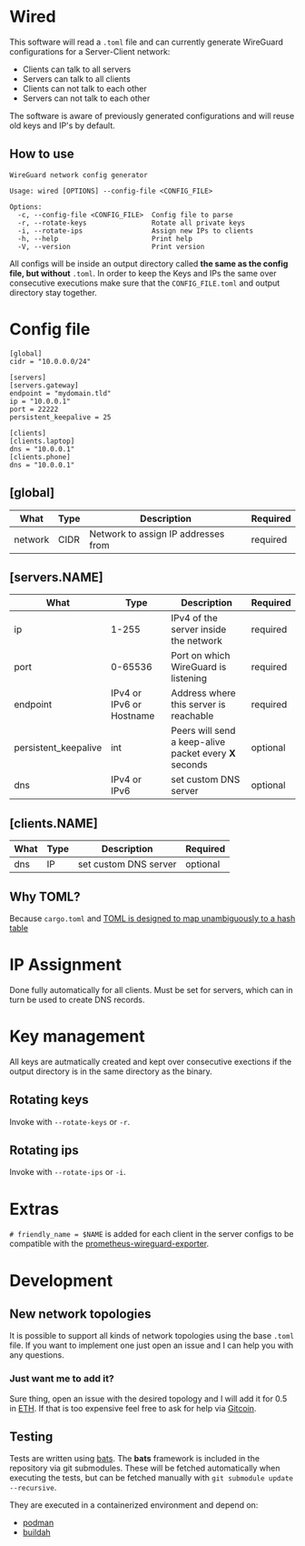 # Wired

This software will read a `.toml` file and can currently generate WireGuard configurations for a Server-Client network:
- Clients can talk to all servers
- Servers can talk to all clients
- Clients can not talk to each other
- Servers can not talk to each other

The software is aware of previously generated configurations and will reuse old keys and IP's by default.

## How to use

```
WireGuard network config generator

Usage: wired [OPTIONS] --config-file <CONFIG_FILE>

Options:
  -c, --config-file <CONFIG_FILE>  Config file to parse
  -r, --rotate-keys                Rotate all private keys
  -i, --rotate-ips                 Assign new IPs to clients
  -h, --help                       Print help
  -V, --version                    Print version

```
All configs will be inside an output directory called **the same as the config file, but without** `.toml`.
In order to keep the Keys and IPs the same over consecutive executions make sure that the `CONFIG_FILE.toml` and output directory stay together.

# Config file
```
[global]
cidr = "10.0.0.0/24"

[servers]
[servers.gateway]
endpoint = "mydomain.tld"
ip = "10.0.0.1"
port = 22222
persistent_keepalive = 25

[clients]
[clients.laptop]
dns = "10.0.0.1"
[clients.phone]
dns = "10.0.0.1"
```

## [global]
|What|Type|Description|Required|
|---|---|---|---|
|network|CIDR|Network to assign IP addresses from|required|


## [servers.NAME]
|What|Type|Description|Required|
|---|---|---|---|
|ip|1-255|IPv4 of the server inside the network|required|
|port|0-65536|Port on which WireGuard is listening|required|
|endpoint|IPv4 or IPv6 or Hostname|Address where this server is reachable|required|
|persistent_keepalive|int|Peers will send a keep-alive packet every **X** seconds|optional|
|dns|IPv4 or IPv6|set custom DNS server|optional|

## [clients.NAME]

|What|Type|Description|Required|
|---|---|---|---|
|dns|IP|set custom DNS server|optional|

## Why TOML?

Because `cargo.toml` and [TOML is designed to map unambiguously to a hash table](https://toml.io/en/)

# IP Assignment
Done fully automatically for all clients.
Must be set for servers, which can in turn be used to create DNS records.

# Key management
All keys are autmatically created and kept over consecutive exections if the output directory is in the same directory as the binary.

## Rotating keys

Invoke with `--rotate-keys` or `-r`.

## Rotating ips 

Invoke with `--rotate-ips` or `-i`.

# Extras

`# friendly_name = $NAME` is added for each client in the server configs to be compatible with the [prometheus-wireguard-exporter](https://github.com/MindFlavor/prometheus_wireguard_exporter).

# Development

## New network topologies

It is possible to support all kinds of network topologies using the base `.toml` file.
If you want to implement one just open an issue and I can help you with any questions.

### Just want me to add it?
Sure thing, open an issue with the desired topology and I will add it for 0.5 in [ETH](https://ethereum.org/en/).
If that is too expensive feel free to ask for help via [Gitcoin](https://bounties.gitcoin.co/explorer).

## Testing
Tests are written using [bats](https://github.com/bats-core/bats-core).
The **bats** framework is included in the repository via git submodules.
These will be fetched automatically when executing the tests, but can be fetched manually with `git submodule update --recursive`.

They are executed in a containerized environment and depend on:

- [podman](https://podman.io/)
- [buildah](https://buildah.io/)


